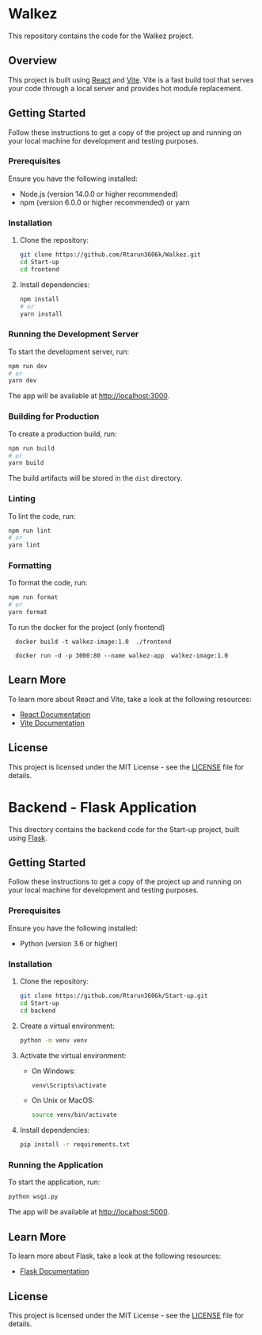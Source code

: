 
# Walkez

This repository contains the code for the Walkez project.

## Overview

This project is built using [React](https://reactjs.org/) and [Vite](https://vitejs.dev/). Vite is a fast build tool that serves your code through a local server and provides hot module replacement.

## Getting Started

Follow these instructions to get a copy of the project up and running on your local machine for development and testing purposes.

### Prerequisites

Ensure you have the following installed:
- Node.js (version 14.0.0 or higher recommended)
- npm (version 6.0.0 or higher recommended) or yarn

### Installation

1. Clone the repository:
    ```bash
    git clone https://github.com/Rtarun3606k/Walkez.git
    cd Start-up
    cd frontend
    ```

2. Install dependencies:
    ```bash
    npm install
    # or
    yarn install
    ```

### Running the Development Server

To start the development server, run:
```bash
npm run dev
# or
yarn dev
```

The app will be available at [http://localhost:3000](http://localhost:3000).

### Building for Production

To create a production build, run:
```bash
npm run build
# or
yarn build
```

The build artifacts will be stored in the `dist` directory.

### Linting

To lint the code, run:
```bash
npm run lint
# or
yarn lint
```

### Formatting

To format the code, run:
```bash
npm run format
# or
yarn format
```
To run the docker for the project (only frontend)

```
  docker build -t walkez-image:1.0  ./frontend
```

```
  docker run -d -p 3000:80 --name walkez-app  walkez-image:1.0
```
## Learn More

To learn more about React and Vite, take a look at the following resources:
- [React Documentation](https://reactjs.org/)
- [Vite Documentation](https://vitejs.dev/)

## License

This project is licensed under the MIT License - see the [LICENSE](LICENSE) file for details.

# Backend - Flask Application

This directory contains the backend code for the Start-up project, built using [Flask](https://flask.palletsprojects.com/).

## Getting Started

Follow these instructions to get a copy of the project up and running on your local machine for development and testing purposes.

### Prerequisites

Ensure you have the following installed:
- Python (version 3.6 or higher)

### Installation

1. Clone the repository:
    ```bash
    git clone https://github.com/Rtarun3606k/Start-up.git
    cd Start-up
    cd backend
    ```

2. Create a virtual environment:
    ```bash
    python -m venv venv
    ```

3. Activate the virtual environment:
    - On Windows:
      ```bash
      venv\Scripts\activate
      ```
    - On Unix or MacOS:
      ```bash
      source venv/bin/activate
      ```

4. Install dependencies:
    ```bash
    pip install -r requirements.txt
    ```

### Running the Application

To start the application, run:
```bash
python wsgi.py
```

The app will be available at [http://localhost:5000](http://localhost:5000).

## Learn More

To learn more about Flask, take a look at the following resources:
- [Flask Documentation](https://flask.palletsprojects.com/)

## License

This project is licensed under the MIT License - see the [LICENSE](LICENSE) file for details.
```

